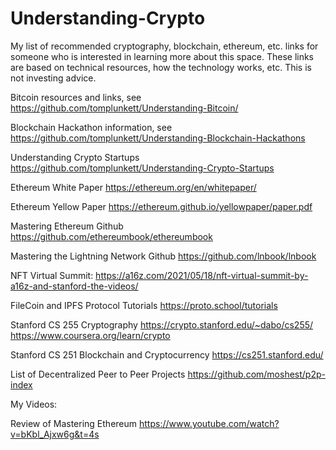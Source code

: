 # Understanding-Crypto
My list of recommended cryptography, blockchain, ethereum, etc. links for someone who is interested in learning more about this space.  These links are based on technical resources, how the technology works, etc.  This is not investing advice.

Bitcoin resources and links, see https://github.com/tomplunkett/Understanding-Bitcoin/

Blockchain Hackathon information, see https://github.com/tomplunkett/Understanding-Blockchain-Hackathons

Understanding Crypto Startups https://github.com/tomplunkett/Understanding-Crypto-Startups


Ethereum White Paper https://ethereum.org/en/whitepaper/

Ethereum Yellow Paper https://ethereum.github.io/yellowpaper/paper.pdf

Mastering Ethereum Github https://github.com/ethereumbook/ethereumbook

Mastering the Lightning Network Github https://github.com/lnbook/lnbook

NFT Virtual Summit: https://a16z.com/2021/05/18/nft-virtual-summit-by-a16z-and-stanford-the-videos/

FileCoin and IPFS Protocol Tutorials https://proto.school/tutorials

Stanford CS 255 Cryptography https://crypto.stanford.edu/~dabo/cs255/ https://www.coursera.org/learn/crypto

Stanford CS 251 Blockchain and Cryptocurrency https://cs251.stanford.edu/

List of Decentralized Peer to Peer Projects https://github.com/moshest/p2p-index


My Videos:

Review of Mastering Ethereum https://www.youtube.com/watch?v=bKbl_Ajxw6g&t=4s





